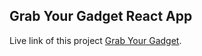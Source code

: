 ## Grab Your Gadget React App

Live link of this project [Grab Your Gadget](https://app.netlify.com/sites/calm-haupia-cecbe1/overview).


